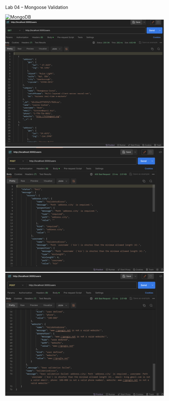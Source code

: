 Lab 04 – Mongoose Validation

![MongoDB](images/mongodb/png)
![Postman](images/postman_user.png)
![Validation](images/validation_error_2.png)
![Validation](images/validation_error_3.png)